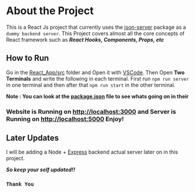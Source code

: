 # About the Project

This is a React Js project that currently uses the [json-server](https://www.npmjs.com/package/json-server) package as a `dummy backend server`.
This Project covers almost all the core concepts of React framework such as ***React Hooks, Components, Props, etc***

## How to Run

Go in the [React_App/src](https://github.com/muzammilali28/Sticky_Notes/tree/master/StickyNotes) folder and Open it with [VSCode](https://code.visualstudio.com/).
Then Open **Two Terminals** and write the following in each terminal.
First run `npm run server` in one terminal and then after that `npm run start` in the other terminal.

**Note : You can look at the [package.json](https://github.com/muzammilali28/Sticky_Notes/blob/master/StickyNotes/package.json) file to see whats going on in their**

### Website is Running on [http://localhost:3000](http://localhost:3000) and Server is Running on [http://localhost:5000](http://localhost:5000/notes) Enjoy!

## Later Updates

I will be adding a Node + [Express](https://www.npmjs.com/package/express) backend actual server later on in this project.

***So keep your self updated!!***

### `Thank You`
